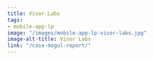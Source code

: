 ```yaml
---
title: Visor Labs
tags:
- mobile-app-lp
image: "/images/mobile-app-lp-visor-labs.jpg"
image-alt-title: Visor Labs
link: "/case-mogul-report/"
---
```


